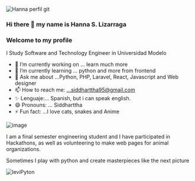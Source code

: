 
![Hanna perfil git](https://user-images.githubusercontent.com/32374669/155649798-62f3e8e5-37d3-4e4d-987f-d6197faed19e.gif)

### Hi there 👋 my name is Hanna S. Lizarraga
### Welcome to my profile

<!--
**HannaSiddharttha/HannaSiddharttha** is a ✨ _special_ ✨ repository because its `README.md` (this file) appears on your GitHub profile.



- 🔭 I’m currently working on ... learn much more 
- 🌱 I’m currently learning ... python and more from frontend
- 💬 Ask me about ...Python, PHP, Laravel, React, Javascript and Web designer
- 📫 How to reach me: ...siddharttha95@gmail.com
- 😄 Pronouns: ...Spanish, but i can speak english
- ⚡ Fun fact: ...I love cats, snakes and Anime 
-->
I Study Software and Technology Engineer in Universidad Modelo

- 🔭 I’m currently working on ... learn much more 
- 🌱 I’m currently learning ... python and more from frontend
- 💬 Ask me about ...Python, PHP, Laravel, React, Javascript and Web designer
- 📫 How to reach me: ...siddharttha95@gmail.com
- ✨ Lenguaje:... Spanish, but i can speak english.
- 😄 Pronouns: ... Siddharttha
- ⚡ Fun fact: ...I love cats, snakes and Anime 

![image](https://user-images.githubusercontent.com/32374669/155650704-b256cfd3-69a1-469c-968d-a6974fac3c9d.png)



I am a final semester engineering student and I have participated in Hackathons, as well as volunteering to make web pages for animal organizations.
            
Sometimes I play with python and create masterpieces like the next picture
            
![leviPyton](https://user-images.githubusercontent.com/32374669/155648281-1850e6bc-7862-4728-910f-d749da5cf225.png)

         
